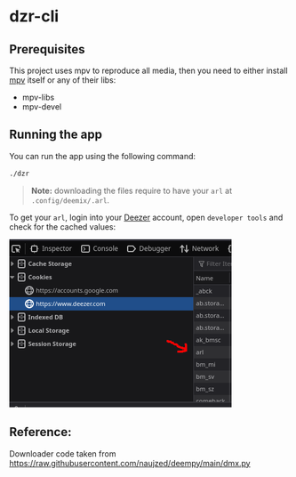 # dzr-cli

## Prerequisites

This project uses mpv to reproduce all media, then you need to either install [mpv](https://mpv.io) itself or any of their libs:

- mpv-libs
- mpv-devel

## Running the app

You can run the app using the following command:

```sh
./dzr
```

> **Note:** downloading the files require to have your `arl` at `.config/deemix/.arl`.

To get your `arl`, login into your [Deezer](https://deezer.com) account, open `developer tools` and check for the cached values:

![arl](docs/arl.png)

## Reference:
Downloader code taken from https://raw.githubusercontent.com/naujzed/deempy/main/dmx.py